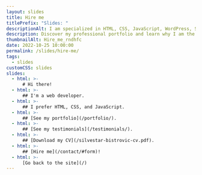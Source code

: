 ```yaml
---
layout: slides
title: Hire me
titlePrefix: "Slides: "
descriptionAlt: I am specialized in HTML, CSS, JavaScript, WordPress, Shopify, and JAMstack technologies.
description: Discover my professional portfolio and learn why I am the perfect fit for your next web development project through my Hire Me presentation slides.
thumbnailAlt: Hire_me_rndhfc
date: 2022-10-25 10:00:00
permalink: /slides/hire-me/
tags:
  - slides
customCSS: slides
slides:
  - html: >-
      # Hi there!
  - html: >-
      ## I'm a web developer.
  - html: >-
      ## I prefer HTML, CSS, and JavaScript.
  - html: >-
      ## [See my portfolio](/portfolio/).
  - html: >-
      ## [See my testimonials](/testimonials/).
  - html: >-
      ## [Download my CV](/silvestar-bistrovic-cv.pdf).
  - html: >-
      ## [Hire me](/contact/#form)!
  - html: >-
      [Go back to the site](/)
---
```


